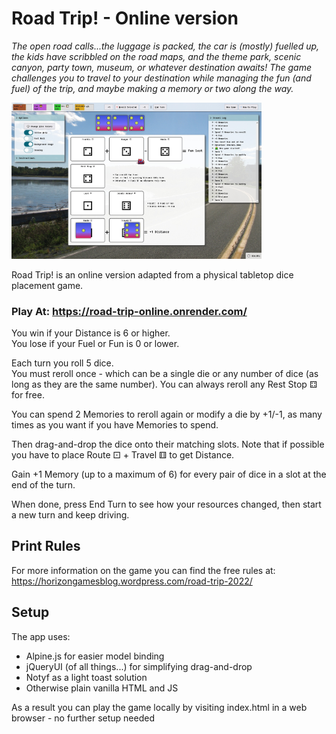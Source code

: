 # Road Trip! - Online version
*The open road calls...the luggage is packed, the car is (mostly) fuelled up, the kids have scribbled on the road maps, and the theme park, scenic canyon, party town, museum, or whatever destination awaits! The game challenges you to travel to your destination while managing the fun (and fuel) of the trip, and maybe making a memory or two along the way.*

<a href="./images/example-game.jpg" target="_blank"><img style="width: 400px;" src="./images/example-game.jpg"/></a>

Road Trip! is an online version adapted from a physical tabletop dice placement game.

### Play At: https://road-trip-online.onrender.com/

You win if your Distance is 6 or higher.  
You lose if your Fuel or Fun is 0 or lower.

Each turn you roll 5 dice.  
You must reroll once - which can be a single die or any number of dice (as long as they are the same number). You can always reroll any Rest Stop ⚃ for free.

You can spend 2 Memories to reroll again or modify a die by +1/-1, as many times as you want if you have Memories to spend.

Then drag-and-drop the dice onto their matching slots. Note that if possible you have to place Route ⚀ + Travel ⚅ to get Distance.

Gain +1 Memory (up to a maximum of 6) for every pair of dice in a slot at the end of the turn.

When done, press End Turn to see how your resources changed, then start a new turn and keep driving.

## Print Rules
For more information on the game you can find the free rules at:  
https://horizongamesblog.wordpress.com/road-trip-2022/

## Setup
The app uses:
- Alpine.js for easier model binding
- jQueryUI (of all things...) for simplifying drag-and-drop
- Notyf as a light toast solution
- Otherwise plain vanilla HTML and JS

As a result you can play the game locally by visiting index.html in a web browser - no further setup needed
